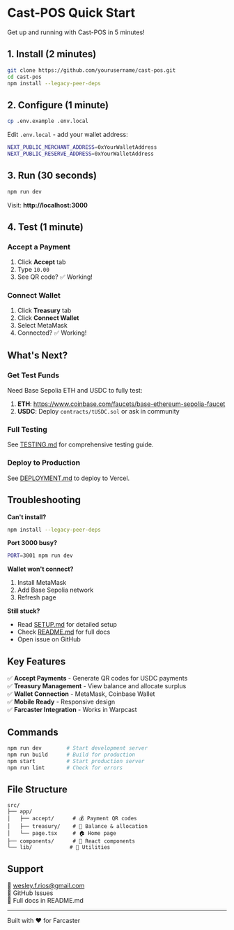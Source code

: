 # Cast-POS Quick Start

Get up and running with Cast-POS in 5 minutes!

## 1. Install (2 minutes)

```bash
git clone https://github.com/yourusername/cast-pos.git
cd cast-pos
npm install --legacy-peer-deps
```

## 2. Configure (1 minute)

```bash
cp .env.example .env.local
```

Edit `.env.local` - add your wallet address:

```bash
NEXT_PUBLIC_MERCHANT_ADDRESS=0xYourWalletAddress
NEXT_PUBLIC_RESERVE_ADDRESS=0xYourWalletAddress
```

## 3. Run (30 seconds)

```bash
npm run dev
```

Visit: **http://localhost:3000**

## 4. Test (1 minute)

### Accept a Payment

1. Click **Accept** tab
2. Type `10.00`
3. See QR code? ✅ Working!

### Connect Wallet

1. Click **Treasury** tab
2. Click **Connect Wallet**
3. Select MetaMask
4. Connected? ✅ Working!

## What's Next?

### Get Test Funds

Need Base Sepolia ETH and USDC to fully test:

1. **ETH**: https://www.coinbase.com/faucets/base-ethereum-sepolia-faucet
2. **USDC**: Deploy `contracts/tUSDC.sol` or ask in community

### Full Testing

See [TESTING.md](./TESTING.md) for comprehensive testing guide.

### Deploy to Production

See [DEPLOYMENT.md](./DEPLOYMENT.md) to deploy to Vercel.

## Troubleshooting

**Can't install?**
```bash
npm install --legacy-peer-deps
```

**Port 3000 busy?**
```bash
PORT=3001 npm run dev
```

**Wallet won't connect?**
1. Install MetaMask
2. Add Base Sepolia network
3. Refresh page

**Still stuck?**
- Read [SETUP.md](./SETUP.md) for detailed setup
- Check [README.md](./README.md) for full docs
- Open issue on GitHub

## Key Features

✅ **Accept Payments** - Generate QR codes for USDC payments  
✅ **Treasury Management** - View balance and allocate surplus  
✅ **Wallet Connection** - MetaMask, Coinbase Wallet  
✅ **Mobile Ready** - Responsive design  
✅ **Farcaster Integration** - Works in Warpcast  

## Commands

```bash
npm run dev        # Start development server
npm run build      # Build for production
npm start          # Start production server
npm run lint       # Check for errors
```

## File Structure

```
src/
├── app/
│   ├── accept/      # 💰 Payment QR codes
│   ├── treasury/    # 🏦 Balance & allocation
│   └── page.tsx     # 🏠 Home page
├── components/      # 🧩 React components
└── lib/            # 🔧 Utilities
```

## Support

📧 wesley.f.rios@gmail.com  
🐛 GitHub Issues  
📖 Full docs in README.md

---

Built with ❤️ for Farcaster

